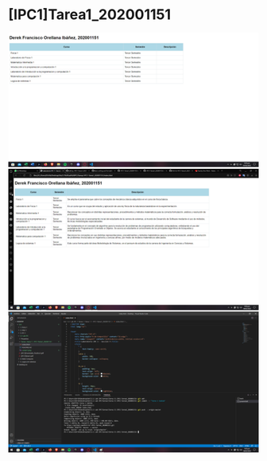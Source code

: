 # [IPC1]Tarea1_202001151
![Screen 1](https://github.com/D3r3-k/-IPC1-Tarea1_202001151/blob/master/screen1.png?raw=true)
![Screen 2](https://github.com/D3r3-k/-IPC1-Tarea1_202001151/blob/master/screen2.png?raw=true)
![Screen 3](https://github.com/D3r3-k/-IPC1-Tarea1_202001151/blob/master/screen3.png?raw=true)
